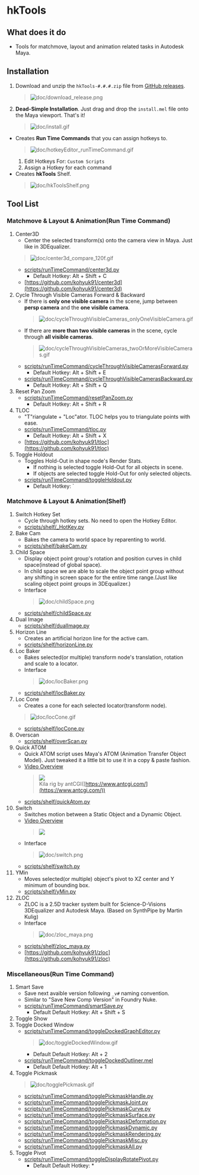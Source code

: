 # hkTools

## What does it do
- Tools for matchmove, layout and animation related tasks in Autodesk Maya.

## Installation
1. Download and unzip the `hkTools-#.#.#.zip` file from [GitHub releases](https://github.com/kohyuk91/hkTools/releases).
    > ![doc/download_release.png](doc/download_release.png)<br>
1. **Dead-Simple Installation**. Just drag and drop the `install.mel` file onto the Maya viewport. That's it!
    > ![doc/install.gif](doc/install.gif)<br>
- Creates **Run Time Commands** that you can assign hotkeys to.
    > ![doc/hotkeyEditor_runTimeCommand.gif](doc/hotkeyEditor_runTimeCommand.gif)<br>
    1. Edit Hotkeys For: `Custom Scripts`
    1. Assign a Hotkey for each command
- Creates **hkTools** Shelf.
    > ![doc/hkToolsShelf.png](doc/hkToolsShelf.png)<br>

## Tool List
### Matchmove & Layout & Animation(Run Time Command)
1. Center3D
    - Center the selected transform(s) onto the camera view in Maya. Just like in 3DEqualizer.
    > ![doc/center3d_compare_120f.gif](doc/center3d_compare_120f.gif)<br>
    - [scripts/runTimeCommand/center3d.py](scripts/runTimeCommand/center3d.py)
        - Default Hotkey: Alt + Shift + C
    - [https://github.com/kohyuk91/center3d](https://github.com/kohyuk91/center3d)
1. Cycle Through Visible Cameras Forward & Backward
    - If there is **only one visible camera** in the scene, jump between **persp camera** and the **one visible camera**.
        > ![doc/cycleThroughVisibleCameras_onlyOneVisibleCamera.gif](doc/cycleThroughVisibleCameras_onlyOneVisibleCamera.gif)<br>
    - If there are **more than two visible cameras** in the scene, cycle through **all visible cameras**.
      > ![doc/cycleThroughVisibleCameras_twoOrMoreVisibleCameras.gif](doc/cycleThroughVisibleCameras_twoOrMoreVisibleCameras.gif)<br>
    - [scripts/runTimeCommand/cycleThroughVisibleCamerasForward.py](scripts/runTimeCommand/cycleThroughVisibleCamerasForward.py)
        - Default Hotkey: Alt + Shift + E
    - [scripts/runTimeCommand/cycleThroughVisibleCamerasBackward.py](scripts/runTimeCommand/cycleThroughVisibleCamerasBackward.py)
        - Default Hotkey: Alt + Shift + Q
1. Reset Pan Zoom
    - [scripts/runTimeCommand/resetPanZoom.py](scripts/runTimeCommand/resetPanZoom.py)
        - Default Hotkey: Alt + Shift + R
1. TLOC
    - "T"riangulate + "Loc"ator. TLOC helps you to triangulate points with ease.
    - [scripts/runTimeCommand/tloc.py](scripts/runTimeCommand/tloc.py)
        - Default Hotkey: Alt + Shift + X
    - [https://github.com/kohyuk91/tloc](https://github.com/kohyuk91/tloc)
1. Toggle Holdout
    - Toggles Hold-Out in shape node's Render Stats.
        - If nothing is selected toggle Hold-Out for all objects in scene.
        - If objects are selected toggle Hold-Out for only selected objects.
    - [scripts/runTimeCommand/toggleHoldout.py](scripts/runTimeCommand/toggleHoldout.py)
        - Default Hotkey: `

### Matchmove & Layout & Animation(Shelf)
1. Switch Hotkey Set
    - Cycle through hotkey sets. No need to open the Hotkey Editor.
    - [scripts/shelf/_HotKey.py](scripts/shelf/_HotKey.py)
1. Bake Cam
    - Bakes the camera to world space by reparenting to world.
    - [scripts/shelf/bakeCam.py](scripts/shelf/bakeCam.py)
1. Child Space
    - Display object point group's rotation and position curves in child space(instead of global space).
    - In child space we are able to scale the object point group without any shifting in screen space for the entire time range.(Just like scaling object point groups in 3DEqualizer.)
    - Interface
      > ![doc/childSpace.png](doc/childSpace.png)<br>
    - [scripts/shelf/childSpace.py](scripts/shelf/childSpace.py)
1. Dual Image
    - [scripts/shelf/dualImage.py](scripts/shelf/dualImage.py)
1. Horizon Line
    - Creates an artificial horizon line for the active cam.
    - [scripts/shelf/horizonLine.py](scripts/shelf/horizonLine.py)
1. Loc Baker
    - Bakes selected(or multiple) transform node's translation, rotation and scale to a locator.
    - Interface
      > ![doc/locBaker.png](doc/locBaker.png)<br>
    - [scripts/shelf/locBaker.py](scripts/shelf/locBaker.py)
1. Loc Cone
    - Creates a cone for each selected locator(transform node).
    > ![doc/locCone.gif](doc/locCone.gif)<br>
    - [scripts/shelf/locCone.py](scripts/shelf/locCone.py)    
1. Overscan
    - [scripts/shelf/overScan.py](scripts/shelf/overScan.py)
1. Quick ATOM
    - Quick ATOM script uses Maya's ATOM (Animation Transfer Object Model). Just tweaked it a little bit to use it in a copy & paste fashion.
    - [Video Overview](https://youtu.be/WLe3mYEnJUo)
        > [![](http://img.youtube.com/vi/WLe3mYEnJUo/0.jpg)](http://www.youtube.com/watch?v=WLe3mYEnJUo "")<br>
        > Kila rig by antCGI([https://www.antcgi.com/](https://www.antcgi.com/))
    - [scripts/shelf/quickAtom.py](scripts/shelf/quickAtom.py)
1. Switch
    - Switches motion between a Static Object and a Dynamic Object.
    - [Video Overview](https://youtu.be/Z8jkflm7IdI)
        > [![](http://img.youtube.com/vi/Z8jkflm7IdI/0.jpg)](http://www.youtube.com/watch?v=Z8jkflm7IdI "")<br>
    - Interface
        > ![doc/switch.png](doc/switch.png)<br>
    - [scripts/shelf/switch.py](scripts/shelf/switch.py)
1. YMin
    - Moves selected(or multiple) object's pivot to XZ center and Y minimum of bounding box.
    - [scripts/shelf/yMin.py](scripts/shelf/yMin.py)
1. ZLOC
    - ZLOC is a 2.5D tracker system built for Science-D-Visions 3DEqualizer and Autodesk Maya. (Based on SynthPipe by Martin Kulig)
    - Interface
        > ![doc/zloc_maya.png](doc/zloc_maya.png)<br>
    - [scripts/shelf/zloc_maya.py](scripts/shelf/zloc_maya.py)
    - [https://github.com/kohyuk91/zloc](https://github.com/kohyuk91/zloc)


### Miscellaneous(Run Time Command)
1. Smart Save
    - Save next avaible version following `_v#` naming convention.
    - Similar to "Save New Comp Version" in Foundry Nuke.
    - [scripts/runTimeCommand/smartSave.py](scripts/runTimeCommand/smartSave.py)
        - Default Default Hotkey: Alt + Shift + S
1. Toggle Show
1. Toggle Docked Window
    - [scripts/runTimeCommand/toggleDockedGraphEditor.py](scripts/runTimeCommand/toggleDockedGraphEditor.py)
        > ![doc/toggleDockedWindow.gif](doc/toggleDockedWindow.gif)<br>
        - Default Default Hotkey: Alt + 2
    - [scripts/runTimeCommand/toggleDockedOutliner.mel](scripts/runTimeCommand/toggleDockedOutliner.mel)
        - Default Default Hotkey: Alt + 1        
1. Toggle Pickmask
    > ![doc/togglePickmask.gif](doc/togglePickmask.gif)<br>
    - [scripts/runTimeCommand/togglePickmaskHandle.py](scripts/runTimeCommand/togglePickmaskHandle.py)
    - [scripts/runTimeCommand/togglePickmaskJoint.py](scripts/runTimeCommand/togglePickmaskJoint.py)
    - [scripts/runTimeCommand/togglePickmaskCurve.py](scripts/runTimeCommand/togglePickmaskCurve.py)
    - [scripts/runTimeCommand/togglePickmaskSurface.py](scripts/runTimeCommand/togglePickmaskSurface.py)
    - [scripts/runTimeCommand/togglePickmaskDeformation.py](scripts/runTimeCommand/togglePickmaskDeformation.py)
    - [scripts/runTimeCommand/togglePickmaskDynamic.py](scripts/runTimeCommand/togglePickmaskDynamic.py)
    - [scripts/runTimeCommand/togglePickmaskRendering.py](scripts/runTimeCommand/togglePickmaskRendering.py)
    - [scripts/runTimeCommand/togglePickmaskMisc.py](scripts/runTimeCommand/togglePickmaskMisc.py)
    - [scripts/runTimeCommand/togglePickmaskAll.py](scripts/runTimeCommand/togglePickmaskAll.py)
1. Toggle Pivot
    - [scripts/runTimeCommand/toggleDisplayRotatePivot.py](scripts/runTimeCommand/toggleDisplayRotatePivot.py)
        - Default Default Hotkey: *   
